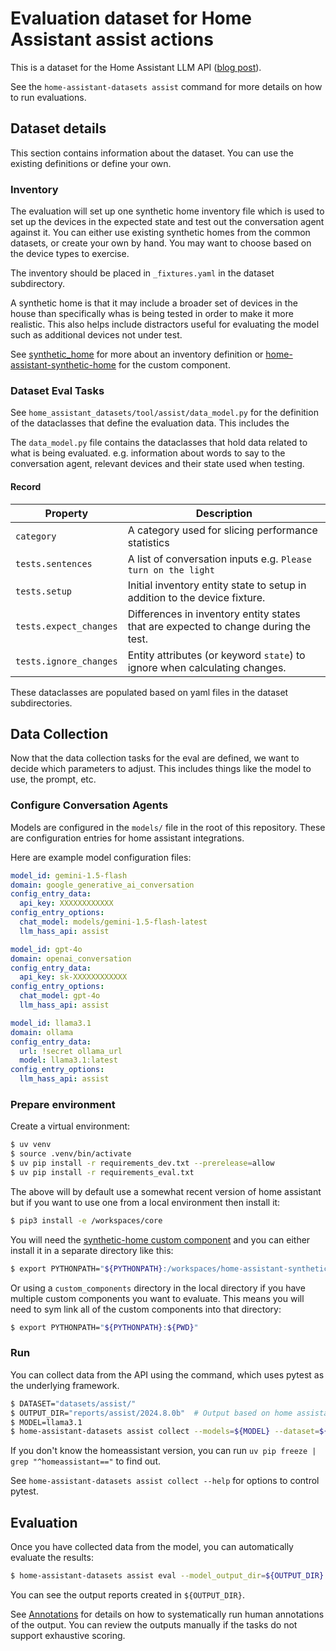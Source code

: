 # Evaluation dataset for Home Assistant assist actions

This is a dataset for the Home Assistant LLM API ([blog post](https://developers.home-assistant.io/blog/2024/05/20/llm-api/)).

See the `home-assistant-datasets assist` command for more details on how to
run evaluations.

## Dataset details

This section contains information about the dataset. You can use the existing
definitions or define your own.

### Inventory

The evaluation will set up one synthetic home inventory file which is used to set
up the devices in the expected state and test out the conversation agent against it. You can
either use existing synthetic homes from the common datasets, or create your own
by hand. You may want to choose based on the device types to exercise.

The inventory should be placed in `_fixtures.yaml` in the dataset subdirectory.

A synthetic home is that it may include a broader set of devices in the house than
specifically whas is being tested in order to make it more realistic. This also helps
include distractors useful for evaluating the model such as additional devices not under test.

See [synthetic_home](https://github.com/allenporter/synthetic-home) for more about
an inventory definition or [home-assistant-synthetic-home](https://github.com/allenporter/home-assistant-synthetic-home)
for the custom component.

### Dataset Eval Tasks

See `home_assistant_datasets/tool/assist/data_model.py` for the definition of
the dataclasses that define the evaluation data. This includes the

The `data_model.py` file contains the dataclasses that hold data related to what
is being evaluated. e.g. information about words to say to the conversation agent,
relevant devices and their state used when testing.

#### Record

| Property               | Description                                                                         |
| ---------------------- | ----------------------------------------------------------------------------------- |
| `category`             | A category used for slicing performance statistics                                  |
| `tests.sentences`      | A list of conversation inputs e.g. `Please turn on the light`                       |
| `tests.setup`          | Initial inventory entity state to setup in addition to the device fixture.          |
| `tests.expect_changes` | Differences in inventory entity states that are expected to change during the test. |
| `tests.ignore_changes` | Entity attributes (or keyword `state`) to ignore when calculating changes.          |

These dataclasses are populated based on yaml files in the dataset subdirectories.

## Data Collection

Now that the data collection tasks for the eval are defined, we want to decide
which parameters to adjust. This includes things like the model to use, the prompt, etc.

### Configure Conversation Agents

Models are configured in the `models/` file in the root of this repository. These
are configuration entries for home assistant integrations.

Here are example model configuration files:

```yaml
model_id: gemini-1.5-flash
domain: google_generative_ai_conversation
config_entry_data:
  api_key: XXXXXXXXXXXX
config_entry_options:
  chat_model: models/gemini-1.5-flash-latest
  llm_hass_api: assist
```

```yaml
model_id: gpt-4o
domain: openai_conversation
config_entry_data:
  api_key: sk-XXXXXXXXXXXX
config_entry_options:
  chat_model: gpt-4o
  llm_hass_api: assist
```

```yaml
model_id: llama3.1
domain: ollama
config_entry_data:
  url: !secret ollama_url
  model: llama3.1:latest
config_entry_options:
  llm_hass_api: assist
```

### Prepare environment

Create a virtual environment:

```bash
$ uv venv
$ source .venv/bin/activate
$ uv pip install -r requirements_dev.txt --prerelease=allow
$ uv pip install -r requirements_eval.txt
```

The above will by default use a somewhat recent version of home assistant but
if you want to use one from a local environment then install it:

```bash
$ pip3 install -e /workspaces/core
```

You will need the [synthetic-home custom component](https://github.com/allenporter/synthetic-home)
and you can either install it in a separate directory like this:

```bash
$ export PYTHONPATH="${PYTHONPATH}:/workspaces/home-assistant-synthetic-home/"
```

Or using a `custom_components` directory in the local directory if you have multiple
custom components you want to evaluate. This means you will need to sym link
all of the custom components into that directory:

```bash
$ export PYTHONPATH="${PYTHONPATH}:${PWD}"
```

### Run

You can collect data from the API using the command, which uses pytest as the
underlying framework.

```bash
$ DATASET="datasets/assist/"
$ OUTPUT_DIR="reports/assist/2024.8.0b"  # Output based on home assistant version used
$ MODEL=llama3.1
$ home-assistant-datasets assist collect --models=${MODEL} --dataset=${DATASET} --model_output_dir=${OUTPUT_DIR}
```

If you don't know the homeassistant version, you can run `uv pip freeze | grep "^homeassistant=="` to find out.

See `home-assistant-datasets assist collect --help` for options to control pytest.

## Evaluation

Once you have collected data from the model, you can automatically evaluate the results:

```bash
$ home-assistant-datasets assist eval --model_output_dir=${OUTPUT_DIR} ${DATASET_DIR}
```

You can see the output reports created in `${OUTPUT_DIR}`.

See [Annotations](../../script/README.md) for details on how to systematically
run human annotations of the output. You can review the outputs manually if the
tasks do not support exhaustive scoring.
